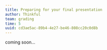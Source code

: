 ```yaml
---
title: Preparing for your final presentation
author: Thinkful
team: grading
time: 5
uuid: cd3ae5ac-89b4-4e27-be46-808cc20c0d8b
---
```


coming soon...
